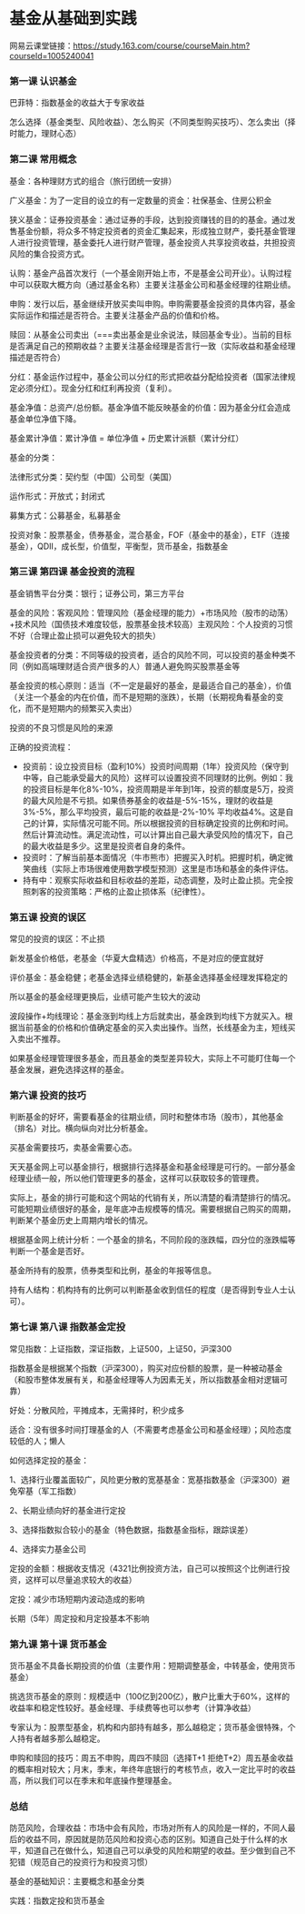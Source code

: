 # 基金从基础到实践

网易云课堂链接：https://study.163.com/course/courseMain.htm?courseId=1005240041

### 第一课 认识基金

巴菲特：指数基金的收益大于专家收益

怎么选择（基金类型、风险收益）、怎么购买（不同类型购买技巧）、怎么卖出（择时能力，理财心态）

### 第二课 常用概念

基金：各种理财方式的组合（旅行团统一安排）

广义基金：为了一定目的设立的有一定数量的资金：社保基金、住房公积金

狭义基金：证券投资基金：通过证券的手段，达到投资赚钱的目的的基金。通过发售基金份额，将众多不特定投资者的资金汇集起来，形成独立财产，委托基金管理人进行投资管理，基金委托人进行财产管理，基金投资人共享投资收益，共担投资风险的集合投资方式。

认购：基金产品首次发行（一个基金刚开始上市，不是基金公司开业）。认购过程中可以获取大概方向（通过基金名称）主要关注基金公司和基金经理的往期业绩。

申购：发行以后，基金继续开放买卖叫申购。申购需要基金投资的具体内容，基金实际运作和描述是否符合。主要关注基金产品的价值和价格。

赎回：从基金公司卖出（===卖出基金是业余说法，赎回基金专业）。当前的目标是否满足自己的预期收益？主要关注基金经理是否言行一致（实际收益和基金经理描述是否符合）

分红：基金运作过程中，基金公司以分红的形式把收益分配给投资者（国家法律规定必须分红）。现金分红和红利再投资（复利）。

基金净值：总资产/总份额。基金净值不能反映基金的价值：因为基金分红会造成基金单位净值下降。

基金累计净值：累计净值 = 单位净值 + 历史累计派额（累计分红）

基金的分类：

法律形式分类：契约型（中国）公司型（美国）

运作形式：开放式；封闭式

募集方式：公募基金，私募基金

投资对象：股票基金，债券基金，混合基金，FOF（基金中的基金），ETF（连接基金），QDII，成长型，价值型，平衡型，货币基金，指数基金

### 第三课 第四课 基金投资的流程

基金销售平台分类：银行；证券公司，第三方平台

基金的风险：客观风险：管理风险（基金经理的能力）+市场风险（股市的动荡）+技术风险（国债技术难度较低，股票基金技术较高）主观风险：个人投资的习惯不好（合理止盈止损可以避免较大的损失）

基金投资者的分类：不同等级的投资者，适合的风险不同，可以投资的基金种类不同（例如高端理财适合资产很多的人）普通人避免购买股票基金等

基金投资的核心原则：适当（不一定是最好的基金，是最适合自己的基金），价值（关注一个基金的内在价值，而不是短期的涨跌），长期（长期视角看基金的变化，而不是短期内的频繁买入卖出）

投资的不良习惯是风险的来源

正确的投资流程：

- 投资前：设立投资目标（盈利10%）投资时间周期（1年）投资风险（保守到中等，自己能承受最大的风险）这样可以设置投资不同理财的比例。例如：我的投资目标是年化8%-10%，投资周期是半年到1年，投资的额度是5万，投资的最大风险是不亏损。如果债券基金的收益是-5%-15%，理财的收益是3%-5%，那么平均投资，最后可能的收益是-2%-10% 平均收益4%。这是自己的计算，实际情况可能不同。所以根据投资的目标确定投资的比例和时间。然后计算流动性。满足流动性，可以计算出自己最大承受风险的情况下，自己的最大收益是多少。这里是投资者自身的条件。
- 投资时：了解当前基本面情况（牛市熊市）把握买入时机。把握时机，确定微笑曲线（实际上市场很难使用数学模型预测）这里是市场和基金的条件评估。
- 持有中：观察实际收益和目标收益的差距，动态调整，及时止盈止损。完全按照刺客的投资策略：严格的止盈止损体系（纪律性）。

### 第五课 投资的误区

常见的投资的误区：不止损	

新发基金价格低，老基金（华夏大盘精选）价格高，不是对应的便宜就好

评价基金：基金稳健；老基金选择业绩稳健的，新基金选择基金经理发挥稳定的

所以基金的基金经理更换后，业绩可能产生较大的波动

波段操作+均线理论：基金涨到均线上方后就卖出，基金跌到均线下方就买入。根据当前基金的价格和价值确定基金的买入卖出操作。当然，长线基金为主，短线买入卖出不推荐。

如果基金经理管理很多基金，而且基金的类型差异较大，实际上不可能盯住每一个基金发展，避免选择这样的基金。

### 第六课 投资的技巧

判断基金的好坏，需要看基金的往期业绩，同时和整体市场（股市），其他基金（排名）对比。横向纵向对比分析基金。

买基金需要技巧，卖基金需要心态。

天天基金网上可以基金排行，根据排行选择基金和基金经理是可行的。一部分基金经理业绩一般，所以他们管理更多的基金，这样可以获取较多的管理费。

实际上，基金的排行可能和这个网站的代销有关，所以清楚的看清楚排行的情况。可能短期业绩很好的基金，是年底冲击规模等的情况。需要根据自己购买的周期，判断某个基金历史上周期内增长的情况。

根据基金网上统计分析：一个基金的排名，不同阶段的涨跌幅，四分位的涨跌幅等判断一个基金是否好。

基金所持有的股票，债券类型和比例，基金的年报等信息。

持有人结构：机构持有的比例可以判断基金收到信任的程度（是否得到专业人士认可）。

### 第七课 第八课 指数基金定投

常见指数：上证指数，深证指数，上证500，上证50，沪深300 

指数基金是根据某个指数（沪深300），购买对应份额的股票，是一种被动基金（和股市整体发展有关，和基金经理等人为因素无关，所以指数基金相对逻辑可靠）

好处：分散风险，平摊成本，无需择时，积少成多

适合：没有很多时间打理基金的人（不需要考虑基金公司和基金经理）；风险态度较低的人；懒人

如何选择定投的基金：

1、选择行业覆盖面较广，风险更分散的宽基基金：宽基指数基金（沪深300）避免窄基（军工指数）

2、长期业绩向好的基金进行定投

3、选择指数拟合较小的基金（特色数据，指数基金指标，跟踪误差）

4、选择实力基金公司

定投的金额：根据收支情况（4321比例投资方法，自己可以按照这个比例进行投资，这样可以尽量追求较大的收益）

定投：减少市场短期内波动造成的影响

长期（5年）周定投和月定投基本不影响

### 第九课 第十课 货币基金

货币基金不具备长期投资的价值（主要作用：短期调整基金，中转基金，使用货币基金）

挑选货币基金的原则：规模适中（100亿到200亿），散户比重大于60%，这样的收益率和稳定性较好。基金经理、手续费等也可以参考（计算净收益）

专家认为：股票型基金，机构和内部持有越多，那么越稳定；货币基金很特殊，个人持有者越多那么越稳定。

申购和赎回的技巧：周五不申购，周四不赎回（选择T+1 拒绝T+2）周五基金收益的概率相对较大；月末，季末，年终年底银行的考核节点，收入一定比平时的收益高，所以我们可以在季末和年底操作整理基金。

### 总结

防范风险，合理收益：市场中会有风险，市场对所有人的风险是一样的，不同人最后的收益不同，原因就是防范风险和投资心态的区别。知道自己处于什么样的水平，知道自己在做什么，知道自己可以承受的风险和期望的收益。至少做到自己不犯错（规范自己的投资行为和投资习惯）

基金的基础知识：主要概念和基金分类

实践：指数定投和货币基金

